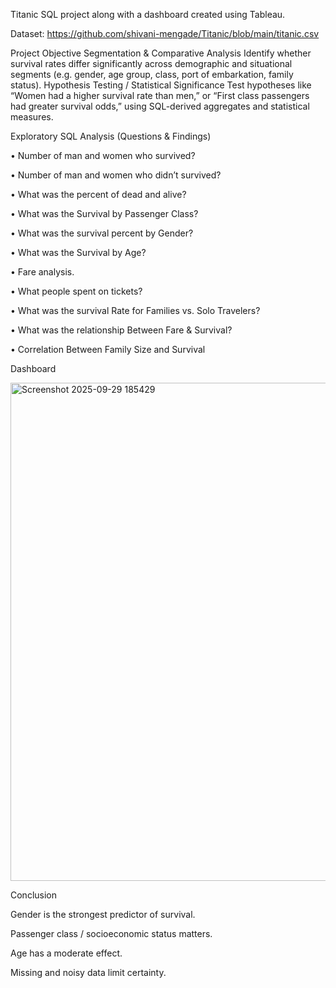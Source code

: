 Titanic SQL project along with a dashboard created using Tableau.

Dataset: https://github.com/shivani-mengade/Titanic/blob/main/titanic.csv

Project Objective
Segmentation & Comparative Analysis
Identify whether survival rates differ significantly across demographic and situational segments (e.g. gender, age group, class, port of embarkation, family status). 
Hypothesis Testing / Statistical Significance
Test hypotheses like “Women had a higher survival rate than men,” or “First class passengers had greater survival odds,” using SQL-derived aggregates and statistical measures.


Exploratory SQL Analysis (Questions & Findings)

•	Number of man and women who survived?

•	Number of man and women who didn’t survived?

•	What was the percent of dead and alive?

•	What was the Survival by Passenger Class?

•	What was the survival percent by Gender?

•	What was the Survival by Age?

•	Fare analysis.

•	What people spent on tickets?

•	What was the survival Rate for Families vs. Solo Travelers?

•	What was the relationship Between Fare & Survival?

•	Correlation Between Family Size and Survival

Dashboard

<img width="1172" height="797" alt="Screenshot 2025-09-29 185429" src="https://github.com/user-attachments/assets/a46cf096-d898-41aa-9818-8c9ca6c4333c" />


Conclusion

Gender is the strongest predictor of survival.

Passenger class / socioeconomic status matters.

Age has a moderate effect.

Missing and noisy data limit certainty.
